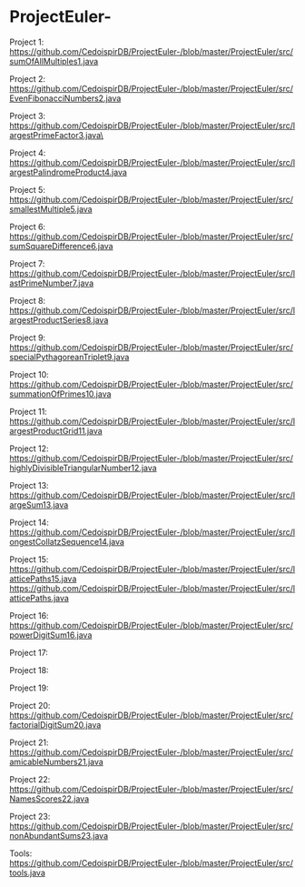 # ProjectEuler-
Project 1:
https://github.com/CedoispirDB/ProjectEuler-/blob/master/ProjectEuler/src/sumOfAllMultiples1.java

Project 2: 
https://github.com/CedoispirDB/ProjectEuler-/blob/master/ProjectEuler/src/EvenFibonacciNumbers2.java

Project 3: 
https://github.com/CedoispirDB/ProjectEuler-/blob/master/ProjectEuler/src/largestPrimeFactor3.java\

Project 4: 
https://github.com/CedoispirDB/ProjectEuler-/blob/master/ProjectEuler/src/largestPalindromeProduct4.java

Project 5: 
https://github.com/CedoispirDB/ProjectEuler-/blob/master/ProjectEuler/src/smallestMultiple5.java

Project 6: 
https://github.com/CedoispirDB/ProjectEuler-/blob/master/ProjectEuler/src/sumSquareDifference6.java

Project 7: 
https://github.com/CedoispirDB/ProjectEuler-/blob/master/ProjectEuler/src/lastPrimeNumber7.java

Project 8: 
https://github.com/CedoispirDB/ProjectEuler-/blob/master/ProjectEuler/src/largestProductSeries8.java

Project 9: 
https://github.com/CedoispirDB/ProjectEuler-/blob/master/ProjectEuler/src/specialPythagoreanTriplet9.java

Project 10: 
https://github.com/CedoispirDB/ProjectEuler-/blob/master/ProjectEuler/src/summationOfPrimes10.java

Project 11: 
https://github.com/CedoispirDB/ProjectEuler-/blob/master/ProjectEuler/src/largestProductGrid11.java

Project 12: 
https://github.com/CedoispirDB/ProjectEuler-/blob/master/ProjectEuler/src/highlyDivisibleTriangularNumber12.java

Project 13: 
https://github.com/CedoispirDB/ProjectEuler-/blob/master/ProjectEuler/src/largeSum13.java

Project 14: 
https://github.com/CedoispirDB/ProjectEuler-/blob/master/ProjectEuler/src/longestCollatzSequence14.java

Project 15: 
https://github.com/CedoispirDB/ProjectEuler-/blob/master/ProjectEuler/src/latticePaths15.java
https://github.com/CedoispirDB/ProjectEuler-/blob/master/ProjectEuler/src/latticePaths.java

Project 16:
https://github.com/CedoispirDB/ProjectEuler-/blob/master/ProjectEuler/src/powerDigitSum16.java

Project 17:

Project 18:

Project 19:

Project 20:
https://github.com/CedoispirDB/ProjectEuler-/blob/master/ProjectEuler/src/factorialDigitSum20.java

Project 21:
https://github.com/CedoispirDB/ProjectEuler-/blob/master/ProjectEuler/src/amicableNumbers21.java

Project 22:
https://github.com/CedoispirDB/ProjectEuler-/blob/master/ProjectEuler/src/NamesScores22.java

Project 23:
https://github.com/CedoispirDB/ProjectEuler-/blob/master/ProjectEuler/src/nonAbundantSums23.java

Tools:
https://github.com/CedoispirDB/ProjectEuler-/blob/master/ProjectEuler/src/tools.java
 

